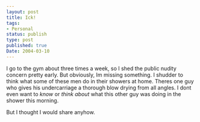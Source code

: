 ```yaml
---
layout: post
title: Ick!
tags:
- Personal
status: publish
type: post
published: true
Date: 2004-03-10
---
```

I go to the gym about three times a week, so I shed the public nudity concern pretty early.  But obviously, Im missing something.  I shudder to think what some of these men do in their showers at home.  Theres one guy who gives his undercarriage a thorough blow drying from all angles.  I dont even want to *know* or *think about* what this other guy was doing in the shower this morning.</p>

But I thought I would share anyhow.
